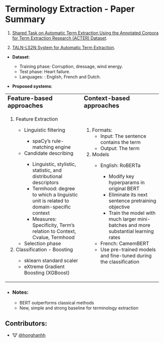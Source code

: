 # Terminology Extraction - Paper Summary


1.  [Shared Task on Automatic Term Extraction Using the
Annotated Corpora for Term Extraction Research (ACTER) Dataset](https://www.aclweb.org/anthology/2020.computerm-1.12.pdf).

2. [TALN-LS2N System for Automatic Term Extraction](https://www.aclweb.org/anthology/2020.computerm-1.13.pdf).
<!-- 
- Automatic terminology extraction:
    - Rule-based approaches
        - Conducted by a terminologist
        - Hand-operated exploration, indexation, 
        - Costly maintenance of domain-specific corpora and terminologies 
    - __Feature-based approaches__
    - __Context-based approaches__
    - Hybrid approaches. -->

- __Dataset__:
    - Training phase: Corruption, dressage, wind energy.
    - Test phase: Heart failure.
    - Languages: : English, French and Dutch.

- __Proposed systems__:
<table border="0">
    <tr>
        <td><b style="font-size:20px">Feature-based approaches</b></td>
        <td><b style="font-size:20px">Context-based approaches</b></td>
    </tr>
    <tr>
        <td>
            <ol>
                <li>Feature Extraction</li>
                <ul>
                    <li>Linguistic filtering</li>
                    <ul>
                        <li>spaCy’s rule-matching engine </li>
                    </ul>
                    <li>Candidate describing</li>
                    <ul>
                        <li>Linguistic, stylistic, statistic, and distributional descriptors </li>
                        <li>Termhood: degree to which a linguistic unit is related to domain-specific context </li>
                        <li>Measures: Specificity, Term’s relation to Context, Cvalue, Termhood </li>
                    </ul>
                    <li>Selection phase</li>
                </ul>
                <li>Classification - Boosting</li>
                <ul>
                    <li>sklearn standard scaler</li>
                    <li>eXtreme Gradient Boosting (XGBoost)</li>
                </ul>
            </ol>
        </td>
        <td>
            <ol>
                <li>Formats:
                    <ul>
                        <li>Input: The sentence contains the term </li>
                        <li>Output: The term</li>
                    </ul>
                </li>
                <li>Models</li>
                <ul>
                    <li>English: RoBERTa</li>
                    <ul>
                        <li>Modify key hyperparams in original BERT </li>
                        <li>Eliminate its next sentence pretraining objective </li>
                        <li>Train the model with much larger mini-batches and more substantial learning rates </li>
                    </ul>
                    <li>French: CamemBERT</li>
                    <li>Use pre-trained models and fine-tuned during the classification</li>
                </ul>
            </ol>
        </td>
    </tr>
</table>

- ### __Notes__:
    - BERT outperforms classical methods
    - New, simple and strong baseline for terminology extraction

## Contributors:
- 🐮 [@honghanhh](https://github.com/honghanhh)